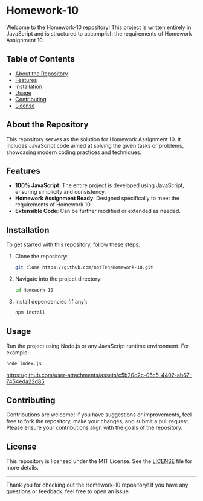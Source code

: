 # Homework-10

Welcome to the Homework-10 repository! This project is written entirely in JavaScript and is structured to accomplish the requirements of Homework Assignment 10.

## Table of Contents

- [About the Repository](#about-the-repository)
- [Features](#features)
- [Installation](#installation)
- [Usage](#usage)
- [Contributing](#contributing)
- [License](#license)

## About the Repository

This repository serves as the solution for Homework Assignment 10. It includes JavaScript code aimed at solving the given tasks or problems, showcasing modern coding practices and techniques.

## Features

- **100% JavaScript**: The entire project is developed using JavaScript, ensuring simplicity and consistency.
- **Homework Assignment Ready**: Designed specifically to meet the requirements of Homework 10.
- **Extensible Code**: Can be further modified or extended as needed.

## Installation

To get started with this repository, follow these steps:

1. Clone the repository:
   ```bash
   git clone https://github.com/notTeh/Homework-10.git
   ```
2. Navigate into the project directory:
   ```bash
   cd Homework-10
   ```
3. Install dependencies (if any):
   ```bash
   npm install
   ```

## Usage

Run the project using Node.js or any JavaScript runtime environment. For example:

```bash
node index.js
```

https://github.com/user-attachments/assets/c5b20d2c-05c5-4402-ab67-7454eda22d85

## Contributing

Contributions are welcome! If you have suggestions or improvements, feel free to fork the repository, make your changes, and submit a pull request. Please ensure your contributions align with the goals of the repository.

## License

This repository is licensed under the MIT License. See the [LICENSE](LICENSE) file for more details.

---

Thank you for checking out the Homework-10 repository! If you have any questions or feedback, feel free to open an issue.
